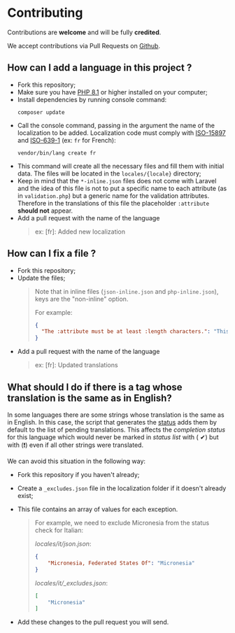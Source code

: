 # Contributing

Contributions are **welcome** and will be fully **credited**.

We accept contributions via Pull Requests on [Github](https://github.com/Laravel-Lang/lang).

## How can I add a language in this project ?

* Fork this repository;
* Make sure you have [PHP 8.1](https://www.php.net) or higher installed on your computer;
* Install dependencies by running console command:
  ```bash:no-line-numbers
  composer update
  ```
* Call the console command, passing in the argument the name of the localization to be added. Localization code must comply
  with [ISO-15897](https://laravel.com/docs/8.x/localization) and [ISO-639-1](https://en.wikipedia.org/wiki/List_of_ISO_639-1_codes) (ex: `fr` for French):
  ```bash:no-line-numbers
  vendor/bin/lang create fr
  ```
* This command will create all the necessary files and fill them with initial data. The files will be located in the `locales/{locale}` directory;
* Keep in mind that the `*-inline.json` files does not come with Laravel and the idea of this file is not to put a specific name to each attribute (as in `validation.php`)
  but a generic name for the validation attributes. Therefore in the translations of this file the placeholder `:attribute` **should not** appear.
* Add a pull request with the name of the language
  > ex: [fr]: Added new localization

## How can I fix a file ?

* Fork this repository;
* Update the files;
  > Note that in inline files (`json-inline.json` and `php-inline.json`), keys are the "non-inline" option.
  >
  > For example:
  > ```json
  > {
  >   "The :attribute must be at least :length characters.": "This field must be at least :length characters."
  > }
  > ```
* Add a pull request with the name of the language
  > ex: [fr]: Updated translations

## What should I do if there is a tag whose translation is the same as in English?

In some languages there are some strings whose translation is the same as in English. In this case, the script that generates the [status](status.md) adds them by default to the
list of pending translations. This affects the *completion status* for this language which would never be marked in *status list* with (
✔) but with (❗) even if all other strings were translated.

We can avoid this situation in the following way:

* Fork this repository if you haven't already;
* Create a `_excludes.json` file in the localization folder if it doesn't already exist;
* This file contains an array of values for each exception.
  > For example, we need to exclude Micronesia from the status check for Italian:
  >
  > _locales/it/json.json_:
  > ```json
  > {
  >     "Micronesia, Federated States Of": "Micronesia"
  > }
  > ```
  >
  > _locales/it/\_excludes.json_:
  > ```json
  > [
  >     "Micronesia"
  > ]
  > ```

* Add these changes to the pull request you will send.
